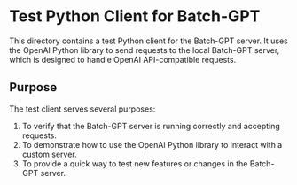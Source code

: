 # Test Python Client for Batch-GPT

This directory contains a test Python client for the Batch-GPT server. It uses the OpenAI Python library to send requests to the local Batch-GPT server, which is designed to handle OpenAI API-compatible requests.

## Purpose

The test client serves several purposes:
1. To verify that the Batch-GPT server is running correctly and accepting requests.
2. To demonstrate how to use the OpenAI Python library to interact with a custom server.
3. To provide a quick way to test new features or changes in the Batch-GPT server.
